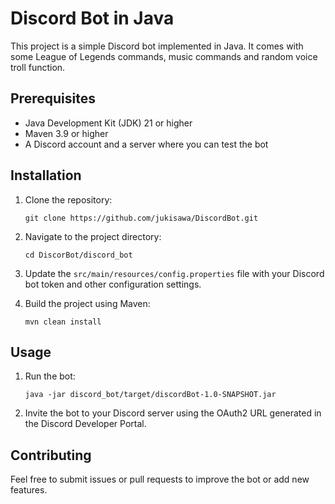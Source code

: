 # Discord Bot in Java

This project is a simple Discord bot implemented in Java. It comes with some League of Legends commands, music commands and random voice troll function.

## Prerequisites

- Java Development Kit (JDK) 21 or higher
- Maven 3.9 or higher
- A Discord account and a server where you can test the bot

## Installation

1. Clone the repository:
   ```
   git clone https://github.com/jukisawa/DiscordBot.git
   ```

2. Navigate to the project directory:
   ```
   cd DiscorBot/discord_bot
   ```

3. Update the `src/main/resources/config.properties` file with your Discord bot token and other configuration settings.

4. Build the project using Maven:
   ```
   mvn clean install
   ```

## Usage

1. Run the bot:
   ```
   java -jar discord_bot/target/discordBot-1.0-SNAPSHOT.jar
   ```

2. Invite the bot to your Discord server using the OAuth2 URL generated in the Discord Developer Portal.

## Contributing

Feel free to submit issues or pull requests to improve the bot or add new features.